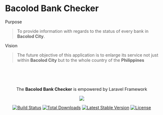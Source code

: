 # Bacolod Bank Checker
Purpose
> To provide information with regards to the status of every bank in **Bacolod City**.

Vision
> The future objective of this application is to enlarge its service not just within **Bacolod City** but to the whole country of the **Philippines** 

</br></br></br>
<p align="center">The <b>Bacolod Bank Checker</b> is empowered by Laravel Framework</p>
<p align="center"><img src="https://laravel.com/assets/img/components/logo-laravel.svg"></p>

<p align="center">
<a href="https://travis-ci.org/laravel/framework"><img src="https://travis-ci.org/laravel/framework.svg" alt="Build Status"></a>
<a href="https://packagist.org/packages/laravel/framework"><img src="https://poser.pugx.org/laravel/framework/d/total.svg" alt="Total Downloads"></a>
<a href="https://packagist.org/packages/laravel/framework"><img src="https://poser.pugx.org/laravel/framework/v/stable.svg" alt="Latest Stable Version"></a>
<a href="https://packagist.org/packages/laravel/framework"><img src="https://poser.pugx.org/laravel/framework/license.svg" alt="License"></a>
</p>
